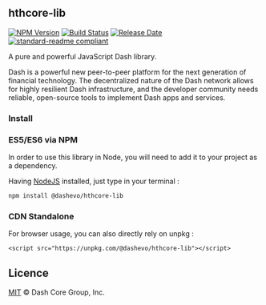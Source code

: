 ## hthcore-lib

[![NPM Version](https://img.shields.io/npm/v/@dashevo/hthcore-lib)](https://www.npmjs.com/package/@dashevo/hthcore-lib)
[![Build Status](https://github.com/dashevo/hthcore-lib/actions/workflows/test_and_release.yml/badge.svg)](https://github.com/dashevo/hthcore-lib/actions/workflows/test_and_release.yml)
[![Release Date](https://img.shields.io/github/release-date/dashevo/hthcore-lib)](https://github.com/dashevo/hthcore-lib/releases/latest)
[![standard-readme compliant](https://img.shields.io/badge/readme%20style-standard-brightgreen)](https://github.com/RichardLitt/standard-readme)

A pure and powerful JavaScript Dash library.

Dash is a powerful new peer-to-peer platform for the next generation of financial technology. The decentralized nature of the Dash network allows for highly resilient Dash infrastructure, and the developer community needs reliable, open-source tools to implement Dash apps and services.

### Install

### ES5/ES6 via NPM

In order to use this library in Node, you will need to add it to your project as a dependency.

Having [NodeJS](https://nodejs.org/) installed, just type in your terminal :

```sh
npm install @dashevo/hthcore-lib
```

### CDN Standalone

For browser usage, you can also directly rely on unpkg :

```
<script src="https://unpkg.com/@dashevo/hthcore-lib"></script>
```

## Licence

[MIT](https://github.com/dashevo/hthcore-lib/blob/master/LICENCE.md) © Dash Core Group, Inc.
